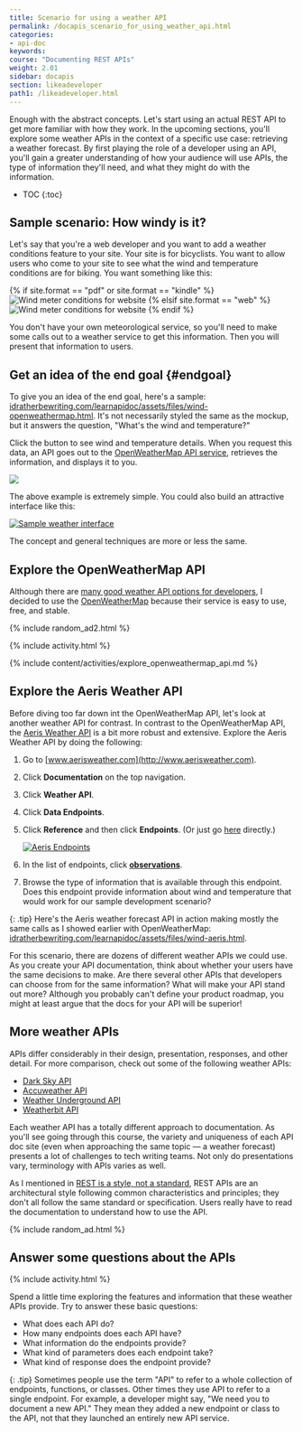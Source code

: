 ```yaml
---
title: Scenario for using a weather API
permalink: /docapis_scenario_for_using_weather_api.html
categories:
- api-doc
keywords:
course: "Documenting REST APIs"
weight: 2.01
sidebar: docapis
section: likeadeveloper
path1: /likeadeveloper.html
---
```


Enough with the abstract concepts. Let's start using an actual REST API to get more familiar with how they work. In the upcoming sections, you'll explore some weather APIs in the context of a specific use case: retrieving a weather forecast. By first playing the role of a developer using an API, you'll gain a greater understanding of how your audience will use APIs, the type of information they'll need, and what they might do with the information.

* TOC
{:toc}

## Sample scenario: How windy is it?

Let's say that you're a web developer and you want to add a weather conditions feature to your site. Your site is for bicyclists. You want to allow users who come to your site to see what the wind and temperature conditions are for biking. You want something like this:

{% if site.format == "pdf" or site.format == "kindle" %}
<img class="small" src="images/restapi_windycall.png" alt="Wind meter conditions for website" />
{% elsif site.format == "web" %}
<img class="small" src="images/restapi_windycall.svg" alt="Wind meter conditions for website" />
{% endif %}

You don't have your own meteorological service, so you'll need to make some calls out to a weather service to get this information. Then you will present that information to users.

## Get an idea of the end goal {#endgoal}

To give you an idea of the end goal, here's a sample: [idratherbewriting.com/learnapidoc/assets/files/wind-openweathermap.html](https://idratherbewriting.com/learnapidoc/assets/files/wind-openweathermap.html). It's not necessarily styled the same as the mockup, but it answers the question, "What's the wind and temperature?"

Click the button to see wind and temperature details. When you request this data, an API goes out to the [OpenWeatherMap API service](https://openweathermap.org/api), retrieves the information, and displays it to you.

<a target="\_blank" href="https://idratherbewriting.com/learnapidoc/assets/files/wind-openweathermap.html" class="noExtIcon"><img src="images/checkwindconditions.png" class="medium" /></a>

The above example is extremely simple. You could also build an attractive interface like this:

<a class="noCrossRef" href="https://weather.yahoo.com/united-states/california/santa-clara-2488836/" class="noExtIcon"><img class="medium" src="images/attractiveinterfaceweather.png" alt="Sample weather interface" /></a>

The concept and general techniques are more or less the same.

## Explore the OpenWeatherMap API

Although there are [many good weather API options for developers](https://superdevresources.com/weather-forecast-api-for-developing-apps/), I decided to use the [OpenWeatherMap](https://openweathermap.org) because their service is easy to use, free, and stable.

{% include random_ad2.html %}

{% include activity.html %}

{% include content/activities/explore_openweathermap_api.md %}

## Explore the Aeris Weather API

Before diving too far down int the OpenWeatherMap API, let's look at another weather API for contrast. In contrast to the OpenWeatherMap API, the [Aeris Weather API](http://www.aerisweather.com/) is a bit more robust and extensive. Explore the Aeris Weather API by doing the following:

1. Go to [www.aerisweather.com](http://www.aerisweather.com).
2. Click **Documentation** on the top navigation.  
3. Click **Weather API**.
4. Click **Data Endpoints**.
3. Click **Reference** and then click **Endpoints**. (Or just go [here](https://www.aerisweather.com/support/docs/api/reference/endpoints/) directly.)

	<a class="noCrossRef" href="http://www.aerisweather.com/support/docs/api/reference/endpoints/" class="noExtIcon"><img class="medium" src="images/aerisendpoints.png" alt="Aeris Endpoints" /></a>

4. In the list of endpoints, click **[observations](https://www.aerisweather.com/support/docs/api/reference/endpoints/observations/)**.
5. Browse the type of information that is available through this endpoint. Does this endpoint provide information about wind and temperature that would work for our sample development scenario?

{: .tip}
Here's the Aeris weather forecast API in action making mostly the same calls as I showed earlier with OpenWeatherMap: <a href="https://idratherbewriting.com/learnapidoc/assets/files/wind-aeris.html" alt="Aeris example">idratherbewriting.com/learnapidoc/assets/files/wind-aeris.html</a>.

For this scenario, there are dozens of different weather APIs we could use. As you create your API documentation, think about whether your users have the same decisions to make. Are there several other APIs that developers can choose from for the same information? What will make your API stand out more? Although you probably can't define your product roadmap, you might at least argue that the docs for your API will be superior!

## More weather APIs

APIs differ considerably in their design, presentation, responses, and other detail. For more comparison, check out some of the following weather APIs:

* [Dark Sky API](https://darksky.net/dev)
* [Accuweather API](https://developer.accuweather.com/)
* [Weather Underground API](https://www.wunderground.com/weather/api/)
* [Weatherbit API](https://www.weatherbit.io/api)

Each weather API has a totally different approach to documentation. As you'll see going through this course, the variety and uniqueness of each API doc site (even when approaching the same topic &mdash; a weather forecast) presents a lot of challenges to tech writing teams. Not only do presentations vary, terminology with APIs varies as well.

As I mentioned in [REST is a style, not a standard](docapis_what_is_a_rest_api.html#rest-is-a-style-not-a-standard), REST APIs are an architectural style following common characteristics and principles; they don't all follow the same standard or specification. Users really have to read the documentation to understand how to use the API.

{% include random_ad.html %}

## Answer some questions about the APIs

{% include activity.html %}

Spend a little time exploring the features and information that these weather APIs provide. Try to answer these basic questions:

* What does each API do?
* How many endpoints does each API have?
* What information do the endpoints provide?
* What kind of parameters does each endpoint take?
* What kind of response does the endpoint provide?

{: .tip}
Sometimes people use the term \"API\" to refer to a whole collection of endpoints, functions, or classes. Other times they use API to refer to a single endpoint. For example, a developer might say, \"We need you to document a new API.\" They mean they added a new endpoint or class to the API, not that they launched an entirely new API service.
